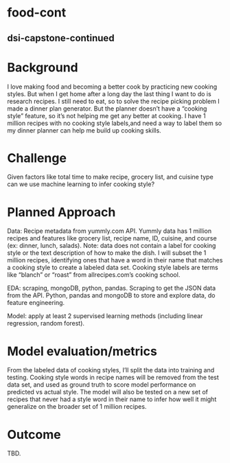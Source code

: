 # food-cont

## dsi-capstone-continued

# Background

I love making food and becoming a better cook by practicing new cooking styles. But when I get home after a long day the last thing I want to do is research recipes. I still need to eat, so to solve the recipe picking problem I made a dinner plan generator. But the planner doesn’t have a “cooking style” feature, so it’s not helping me get any better at cooking. I have 1 million recipes with no cooking style labels,and need a way to label them so my dinner planner can help me build up cooking skills.

# Challenge

Given factors like total time to make recipe, grocery list, and cuisine type can we use machine learning to infer cooking style?

# Planned Approach

Data: Recipe metadata from yummly.com API. Yummly data has 1 million recipes and features like grocery list, recipe name, ID, cuisine, and course (ex: dinner, lunch, salads). Note: data does not contain a label for cooking style or the text description of how to make the dish. I will subset the 1 million recipes, identifying ones that have a word in their name that matches a cooking style to create a labeled data set. Cooking style labels are terms like “blanch” or “roast” from allrecipes.com’s cooking school.

EDA: scraping, mongoDB, python, pandas.
Scraping to get the JSON data from the API.
Python, pandas and mongoDB to store and explore data, do feature engineering.

Model: apply at least 2 supervised learning methods (including linear regression, random forest).

# Model evaluation/metrics

From the labeled data of cooking styles, I’ll split the data into training and testing. Cooking style words in recipe names will be removed from the test data set, and used as ground truth to score model performance on predicted vs actual style. The model will also be tested on a new set of recipes that never had a style word in their name to infer how well it might generalize on the broader set of 1 million recipes.

# Outcome

TBD.
